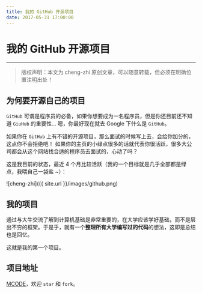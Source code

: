 ```yaml
---
title: 我的 GitHub 开源项目 
date: 2017-05-31 17:00:00
---
```


# 我的 GitHub 开源项目
***
> 版权声明：本文为 cheng-zhi 原创文章，可以随意转载，但必须在明确位置注明出处！ 

## 为何要开源自己的项目
`GitHub` 可谓是程序员的必备，如果你想要成为一名程序员，但是你还目前还不知道 `GiuHub` 的重要性... 嗯，你最好现在就去 Google 下什么是 `GitHub`。

如果你在 `GitHub` 上有不错的开源项目，那么面试的时候写上去，会给你加分的，这点你不会拒绝吧！
如果你的主页的小绿点很多的话就代表你很活跃，很多大公司都会从这个网站找合适的程序员去面试的，心动了吗？


这是我目前的状态，最近 4 个月比较活跃（我的一个目标就是几乎全部都是绿点，我喂自己一袋盐 ~）：

![cheng-zhi]({{ site.url }}/images/github.png)


## 我的项目
通过与大牛交流了解到计算机基础是非常重要的，在大学应该学好基础，而不是层出不穷的框架。于是乎，就有一个**整理所有大学编写过的代码**的想法，这即是总结也是回忆。

这就是我的第一个项目。

## 项目地址
[MCODE](https://github.com/cheng-zhi/MCODE)，欢迎 `star` 和 `fork`。


